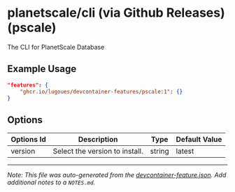 
# planetscale/cli (via Github Releases) (pscale)

 The CLI for PlanetScale Database

## Example Usage

```json
"features": {
    "ghcr.io/lugoues/devcontainer-features/pscale:1": {}
}
```

## Options

| Options Id | Description | Type | Default Value |
|-----|-----|-----|-----|
| version | Select the version to install. | string | latest |



---

_Note: This file was auto-generated from the [devcontainer-feature.json](https://github.com/lugoues/devcontainer-features/blob/main/src/pscale/devcontainer-feature.json).  Add additional notes to a `NOTES.md`._
